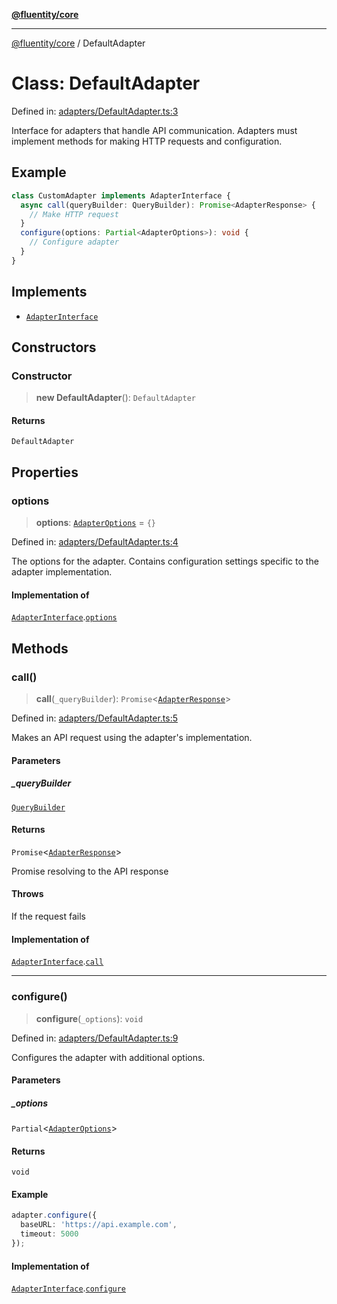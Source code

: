 [**@fluentity/core**](../README.md)

***

[@fluentity/core](../globals.md) / DefaultAdapter

# Class: DefaultAdapter

Defined in: [adapters/DefaultAdapter.ts:3](https://github.com/cedricpierre/fluentity-core/blob/b057ffa4bd984b3647369856bae4096d23d452af/src/adapters/DefaultAdapter.ts#L3)

Interface for adapters that handle API communication.
Adapters must implement methods for making HTTP requests and configuration.

## Example

```typescript
class CustomAdapter implements AdapterInterface {
  async call(queryBuilder: QueryBuilder): Promise<AdapterResponse> {
    // Make HTTP request
  }
  configure(options: Partial<AdapterOptions>): void {
    // Configure adapter
  }
}
```

## Implements

- [`AdapterInterface`](../interfaces/AdapterInterface.md)

## Constructors

### Constructor

> **new DefaultAdapter**(): `DefaultAdapter`

#### Returns

`DefaultAdapter`

## Properties

### options

> **options**: [`AdapterOptions`](../interfaces/AdapterOptions.md) = `{}`

Defined in: [adapters/DefaultAdapter.ts:4](https://github.com/cedricpierre/fluentity-core/blob/b057ffa4bd984b3647369856bae4096d23d452af/src/adapters/DefaultAdapter.ts#L4)

The options for the adapter.
Contains configuration settings specific to the adapter implementation.

#### Implementation of

[`AdapterInterface`](../interfaces/AdapterInterface.md).[`options`](../interfaces/AdapterInterface.md#options)

## Methods

### call()

> **call**(`_queryBuilder`): `Promise`\<[`AdapterResponse`](../interfaces/AdapterResponse.md)\>

Defined in: [adapters/DefaultAdapter.ts:5](https://github.com/cedricpierre/fluentity-core/blob/b057ffa4bd984b3647369856bae4096d23d452af/src/adapters/DefaultAdapter.ts#L5)

Makes an API request using the adapter's implementation.

#### Parameters

##### \_queryBuilder

[`QueryBuilder`](QueryBuilder.md)

#### Returns

`Promise`\<[`AdapterResponse`](../interfaces/AdapterResponse.md)\>

Promise resolving to the API response

#### Throws

If the request fails

#### Implementation of

[`AdapterInterface`](../interfaces/AdapterInterface.md).[`call`](../interfaces/AdapterInterface.md#call)

***

### configure()

> **configure**(`_options`): `void`

Defined in: [adapters/DefaultAdapter.ts:9](https://github.com/cedricpierre/fluentity-core/blob/b057ffa4bd984b3647369856bae4096d23d452af/src/adapters/DefaultAdapter.ts#L9)

Configures the adapter with additional options.

#### Parameters

##### \_options

`Partial`\<[`AdapterOptions`](../interfaces/AdapterOptions.md)\>

#### Returns

`void`

#### Example

```typescript
adapter.configure({
  baseURL: 'https://api.example.com',
  timeout: 5000
});
```

#### Implementation of

[`AdapterInterface`](../interfaces/AdapterInterface.md).[`configure`](../interfaces/AdapterInterface.md#configure)
